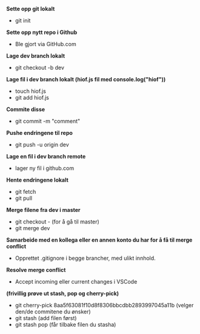 **Sette opp git lokalt**
* git init

**Sette opp nytt repo i Github**
* Ble gjort via GitHub.com

**Lage dev branch lokalt**
* git checkout -b dev

**Lage fil i dev branch lokalt (hiof.js fil med console.log("hiof"))**
* touch hiof.js
* git add hiof.js

**Commite disse**
* git commit -m "comment"

**Pushe endringene til repo**
* git push -u origin dev

**Lage en fil i dev branch remote**
* lager ny fil i github.com

**Hente endringene lokalt**
* git fetch
* git pull

**Merge filene fra dev i master**
* git checkout - (for å gå til master)
* git merge dev

**Samarbeide med en kollega eller en annen konto du har for å få til merge conflict**
* Opprettet .gitignore i begge brancher, med ulikt innhold.

**Resolve merge conflict**
* Accept incoming eller current changes i VSCode

**(frivillig prøve ut stash, pop og cherry-pick)**
* git cherry-pick 8aa5f63081f10d8f8306bbcdbb2893997045a11b (velger den/de commitene du ønsker)
* git stash (add filen først)
* git stash pop (får tilbake filen du stasha)
